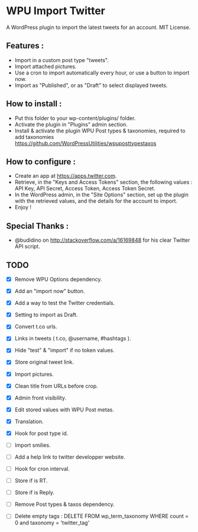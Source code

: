 WPU Import Twitter
======

A WordPress plugin to import the latest tweets for an account. MIT License.

Features :
---

* Import in a custom post type "tweets".
* Import attached pictures.
* Use a cron to import automatically every hour, or use a button to import now.
* Import as "Published", or as "Draft" to select displayed tweets.


How to install :
---

* Put this folder to your wp-content/plugins/ folder.
* Activate the plugin in "Plugins" admin section.
* Install & activate the plugin WPU Post types & taxonomies, required to add taxonomies https://github.com/WordPressUtilities/wpuposttypestaxos


How to configure :
---

* Create an app at https://apps.twitter.com.
* Retrieve, in the "Keys and Access Tokens" section, the following values : API Key, API Secret, Access Token, Access Token Secret.
* In the WordPress admin, in the "Site Options" section, set up the plugin with the retrieved values, and the details for the account to import.
* Enjoy !


Special Thanks :
---

* @budidino on http://stackoverflow.com/a/16169848 for his clear Twitter API script.


TODO
---

* [x] Remove WPU Options dependency.
* [x] Add an "import now" button.
* [x] Add a way to test the Twitter credentials.
* [x] Setting to import as Draft.
* [x] Convert t.co urls.
* [x] Links in tweets ( t.co, @username, #hashtags ).
* [x] Hide "test" & "import" if no token values.
* [x] Store original tweet link.
* [x] Import pictures.
* [x] Clean title from URLs before crop.
* [x] Admin front visibility.
* [x] Edit stored values with WPU Post metas.
* [x] Translation.
* [x] Hook for post type id.
* [ ] Import smilies.
* [ ] Add a help link to twitter developper website.
* [ ] Hook for cron interval.
* [ ] Store if is RT.
* [ ] Store if is Reply.
* [ ] Remove Post types & taxos dependency.
* [ ] Delete empty tags : DELETE FROM wp_term_taxonomy WHERE count = 0 and taxonomy = 'twitter_tag'

